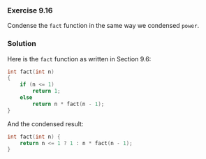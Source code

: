 ### Exercise 9.16
Condense the `fact` function in the same way we condensed `power`.

### Solution

Here is the `fact` function as written in Section 9.6:

```c
int fact(int n)
{
    if (n <= 1)
        return 1;
    else
        return n * fact(n - 1);
}
```

And the condensed result:

```c
int fact(int n) {
    return n <= 1 ? 1 : n * fact(n - 1);
}
```
